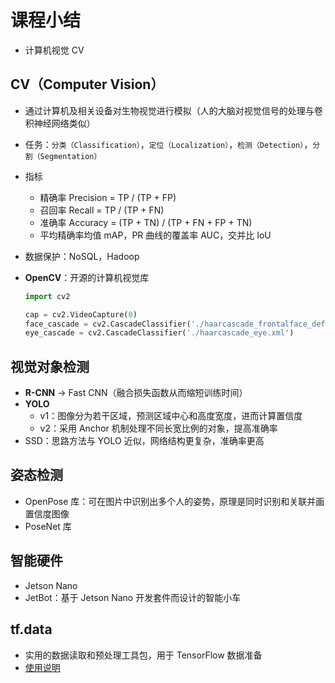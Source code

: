 # 课程小结

- 计算机视觉 CV

## CV（Computer Vision）

- 通过计算机及相关设备对生物视觉进行模拟（人的大脑对视觉信号的处理与卷积神经网络类似）
- 任务：`分类（Classification）`，`定位（Localization）`，`检测（Detection）`，`分割（Segmentation）`
- 指标
  - 精确率 Precision = TP / (TP + FP)
  - 召回率 Recall = TP / (TP + FN)
  - 准确率 Accuracy = (TP + TN) / (TP + FN + FP + TN)
  - 平均精确率均值 mAP，PR 曲线的覆盖率 AUC，交并比 IoU
- 数据保护：NoSQL，Hadoop
- **OpenCV**：开源的计算机视觉库

  ```python
  import cv2

  cap = cv2.VideoCapture(0)
  face_cascade = cv2.CascadeClassifier('./haarcascade_frontalface_default.xml')
  eye_cascade = cv2.CascadeClassifier('./haarcascade_eye.xml')
  ```

## 视觉对象检测

- **R-CNN** → Fast CNN（融合损失函数从而缩短训练时间）
- **YOLO**
  - v1：图像分为若干区域，预测区域中心和高度宽度，进而计算置信度
  - v2：采用 Anchor 机制处理不同长宽比例的对象，提高准确率
- SSD：思路方法与 YOLO 近似，网络结构更复杂，准确率更高

## 姿态检测

- OpenPose 库：可在图片中识别出多个人的姿势，原理是同时识别和关联并画置信度图像
- PoseNet 库

## 智能硬件

- Jetson Nano
- JetBot：基于 Jetson Nano 开发套件而设计的智能小车

## tf.data

- 实用的数据读取和预处理工具包，用于 TensorFlow 数据准备
- [使用说明](https://tensorflow.google.cn/guide/data)
